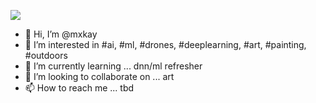 ![](https://github.com/user/background.png) 
- 👋 Hi, I’m @mxkay
- 👀 I’m interested in #ai, #ml, #drones, #deeplearning, #art, #painting, #outdoors
- 🌱 I’m currently learning ... dnn/ml refresher
- 💞️ I’m looking to collaborate on ... art
- 📫 How to reach me ... tbd

<!---
mxkay/mxkay is a ✨ special ✨ repository because its `README.md` (this file) appears on your GitHub profile.
You can click the Preview link to take a look at your changes.
--->
